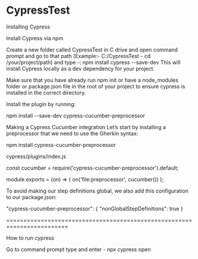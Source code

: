 # CypressTest

Installing Cypress

Install Cypress via npm

Create a new folder called CypressTest in C drive and open command prompt and go to that path (Example:- C:/CypressTest - cd /your/project/path)
and type -:  npm install cypress --save-dev
This will install Cypress locally as a dev dependency for your project.

Make sure that you have already run npm init or have a node_modules folder or package.json file in the root of your project to ensure cypress is installed in the correct directory.

Install the plugin by running:

npm install --save-dev cypress-cucumber-preprocessor

Making a Cypress Cucumber integration
Let’s start by installing a preprocessor that we need to use the Gherkin syntax:

npm install cypress-cucumber-preprocessor

cypress/plugins/index.js

const cucumber = require('cypress-cucumber-preprocessor').default;
 
module.exports = (on) => {
  on('file:preprocessor', cucumber())
};

To avoid making our step definitions global, we also add this configuration to our  package.json:

"cypress-cucumber-preprocessor": {
  "nonGlobalStepDefinitions": true
}

========================================================================

How to run cypress

Go to command prompt type and enter - npx cypress open
